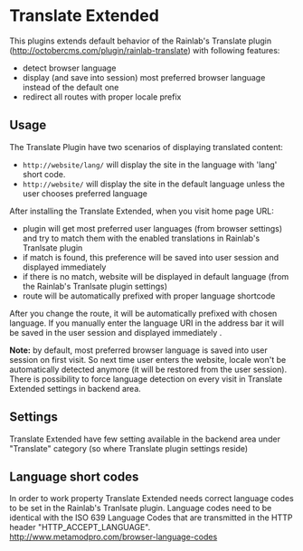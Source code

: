 # Translate Extended
This plugins extends default behavior of the Rainlab's Translate plugin (http://octobercms.com/plugin/rainlab-translate) with following features:
 * detect browser language
 * display (and save into session) most preferred browser language instead of the default one
 * redirect all routes with proper locale prefix

## Usage
The Translate Plugin have two scenarios of displaying translated content:

 * `http://website/lang/` will display the site in the language with 'lang' short code.
 * `http://website/` will display the site in the default language unless the user chooses preferred language
 
After installing the Translate Extended, when you visit home page URL:
* plugin will get most preferred user languages (from browser settings) and try to match them with the enabled translations in Rainlab's Tranlsate plugin
 * if match is found, this preference will be saved into user session and displayed immediately 
 * if there is no match, website will be displayed in default language (from the Rainlab's Tranlsate plugin settings)
 * route will be automatically prefixed with proper language shortcode
 
After you change the route, it will be automatically prefixed with chosen language. If you manually enter the language URI in the address bar it will be saved in the user session and displayed immediately .

**Note:** by default, most preferred browser language is saved into user session on first visit. So next time user enters the website, locale won't be automatically detected anymore (it will be restored from the user session). There is possibility to force language detection on every visit in Translate Extended settings in backend area.

## Settings

Translate Extended have few setting available in the backend area under "Translate" category (so where Translate plugin settings reside)
 
## Language short codes
In order to work property Translate Extended needs correct language codes to be set in the Rainlab's Tranlsate plugin.
Language codes need to be identical with the ISO 639 Language Codes that are transmitted in the HTTP header "HTTP_ACCEPT_LANGUAGE".
http://www.metamodpro.com/browser-language-codes
